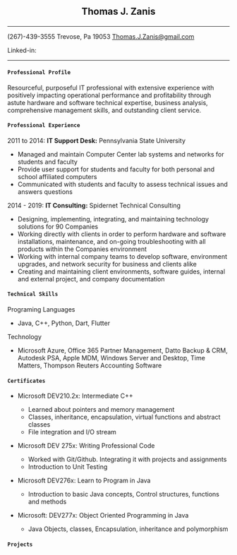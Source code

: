 
## <p style="text-align: center">**Thomas J. Zanis**</p>
* * *
 (267)-439-3555               Trevose, Pa 19053                Thomas.J.Zanis@gmail.com 

Linked-in: 
* * *
#### **```Professional Profile```**
Resourceful, purposeful IT professional with extensive experience with positively impacting operational performance and profitability through astute hardware and software technical expertise, business analysis, comprehensive management skills, and outstanding client service. 

#### **```Professional Experience```**
2011 to 2014: **IT Support Desk:** Pennsylvania State University
* Managed and maintain Computer Center lab systems and networks for students and faculty
* Provide user support for students and faculty for both personal and school affiliated computers
* Communicated with students and faculty to assess technical issues and answers questions

2014 - 2019: **IT Consulting:** Spidernet Technical Consulting

* Designing, implementing, integrating, and maintaining technology solutions for 90 Companies  
*	Working directly with clients in order to perform hardware and software installations, maintenance, and on-going  troubleshooting with
all products within the Companies  environment
*	Working with internal company teams to develop software, environment upgrades, and network security for business and clients alike
*	Creating and maintaining client environments, software guides, internal and external project, and company documentation 

#### **```Technical Skills```**

Programing Languages 		
*	Java, C++, Python, Dart, Flutter

Technology 
*	Microsoft Azure, Office 365 Partner Management, Datto Backup & CRM, Autodesk PSA, Apple MDM, Windows Server and Desktop, Time Matters, Thompson Reuters Accounting Software

#### **```Certificates```**

* Microsoft DEV210.2x: Intermediate C++
    -	Learned about pointers and memory management
    - Classes, inheritance, encapsulation, virtual functions and abstract classes 
    -	File integration and I/O stream
  
*	Microsoft DEV 275x: Writing Professional Code
    -	Worked with Git/Github. Integrating it with projects and assignments
    -	Introduction to Unit Testing
  
*	Microsoft DEV276x: Learn to Program in Java
    -	Introduction to basic Java concepts, Control structures, functions and methods
*	Microsoft: DEV277x: Object Oriented Programming in Java
    -	Java Objects, classes, Encapsulation, inheritance and polymorphism


#### **```Projects```**

